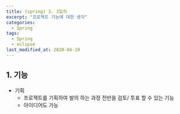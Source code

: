 ```yaml
---
title: (spring) 3. 3일차
excerpt: "프로젝트 기능에 대한 생각"
categories:
  - Spring 
tags:
  - Spring
  - eclipse
last_modified_at: 2020-04-19
---
```


## 1. 기능
- 기획
  - 프로젝트를 기획하여 발의 하는 과정 전반을 검토/ 투표 할 수 있는 기능
  - 아이디어도 가능
  